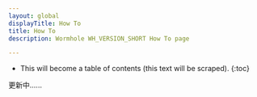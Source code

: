 ```yaml
---
layout: global
displayTitle: How To
title: How To
description: Wormhole WH_VERSION_SHORT How To page

---
```


* This will become a table of contents (this text will be scraped).
{:toc}


更新中......